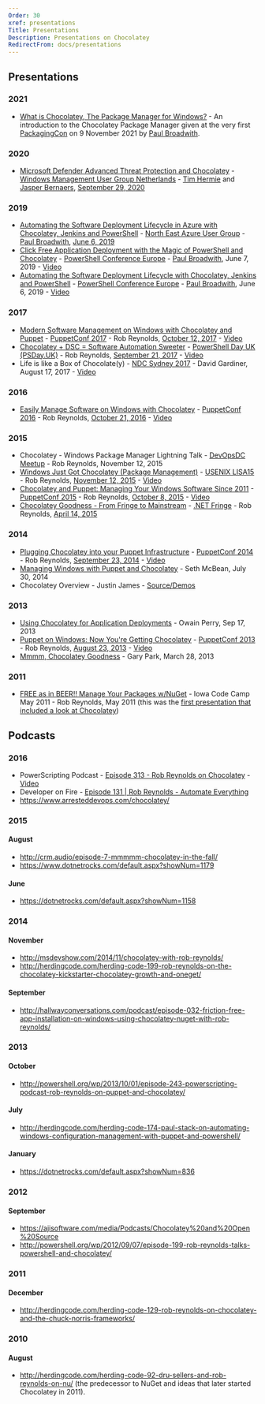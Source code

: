 ```yaml
---
Order: 30
xref: presentations
Title: Presentations
Description: Presentations on Chocolatey
RedirectFrom: docs/presentations
---
```


## Presentations

### 2021

* [What is Chocolatey, The Package Manager for Windows?](https://www.youtube.com/watch?v=knnMgOTVRmU) - An introduction to the Chocolatey Package Manager given at the very first [PackagingCon](https://packaging-con.org) on 9 November 2021 by [Paul Broadwith](https://blog.pauby.com).

### 2020

* [Microsoft Defender Advanced Threat Protection and Chocolatey](https://www.slideshare.net/slideshow/embed_code/key/GghOiJlFmVINOx) - [Windows Management User Group Netherlands](https://www.meetup.com/WMUG_NL/) - [Tim Hermie](https://www.cloud-boy.be) and [Jasper Bernaers](https://jasperbernaers.com/), [September 29, 2020](https://www.meetup.com/WMUG_NL/events/273266512/)

### 2019

* [Automating the Software Deployment Lifecycle in Azure with Chocolatey, Jenkins and PowerShell](https://blog.pauby.com/presentation/20190702-neaug/) - [North East Azure User Group](https://www.meetup.com/North-East-Azure-User-Group/) - [Paul Broadwith](https://pauby.com), [June 6, 2019](https://www.meetup.com/North-East-Azure-User-Group/events/261825832/)
* [Click Free Application Deployment with the Magic of PowerShell and Chocolatey](https://blog.pauby.com/presentation/20190607-psconfeu/) - [PowerShell Conference Europe](https://psconf.eu/2019/) - [Paul Broadwith](https://pauby.com), June 7, 2019 - [Video](https://www.youtube.com/watch?v=HAWRkWMnAus&list=PLfpfxDPYyd6KBiKwl2oopwG8ogAUtQ9nP)
* [Automating the Software Deployment Lifecycle with Chocolatey, Jenkins and PowerShell](https://blog.pauby.com/presentation/20190606-psconfeu/) - [PowerShell Conference Europe](https://psconf.eu/2019/) - [Paul Broadwith](https://pauby.com), June 6, 2019 - [Video](https://www.youtube.com/watch?v=TvWl2VzGo5U&list=PLfpfxDPYyd6KBiKwl2oopwG8ogAUtQ9nP)

### 2017

* [Modern Software Management on Windows with Chocolatey and Puppet](https://www.slideshare.net/ferventcoder/modern-software-management-on-windows-with-chocolatey-and-puppet) - [PuppetConf 2017](https://puppetconf.com) - Rob Reynolds, [October 12, 2017](https://puppetconf17.sched.com/event/B4xQ) - [Video](https://www.youtube.com/watch?v=6gQtcoLaMI0)
* [Chocolatey + DSC = Software Automation Sweeter](https://www.slideshare.net/ferventcoder/chocolatey-dsc-software-automation-sweeter-powershell-day-uk/) - [PowerShell Day UK (PSDay.UK)](https://psday.uk/) - Rob Reynolds, [September 21, 2017](https://psday.uk/#1499890705418-efb95a0a-2abb) - [Video](https://www.youtube.com/watch?v=KZzn_TurdPI)
* Life is like a Box of Chocolate(y) - [NDC Sydney 2017](https://ndcsydney.com/) - David Gardiner, August 17, 2017 - [Video](https://www.youtube.com/watch?v=sq2mqeIG2I4)

### 2016

* [Easily Manage Software on Windows with Chocolatey](http://www.slideshare.net/ferventcoder/easily-manage-software-on-windows-with-chocolatey-puppetconf-2016) - [PuppetConf 2016](https://2016.puppetconf.com/) - Rob Reynolds, [October 21, 2016](http://sched.co/6fk5) - [Video](https://www.youtube.com/watch?v=K5jq35wezHI)

### 2015

* Chocolatey - Windows Package Manager Lightning Talk - [DevOpsDC Meetup](http://www.meetup.com/DevOpsDC/events/226003653/) - Rob Reynolds, November 12, 2015
* [Windows Just Got Chocolatey (Package Management)](http://www.slideshare.net/ferventcoder/windows-just-got-chocolatey-package-management-lisa15) - [USENIX LISA15](https://www.usenix.org/conference/lisa15) - Rob Reynolds, [November 12, 2015](https://www.usenix.org/conference/lisa15/conference-program/presentation/reynolds) - [Video](https://www.usenix.org/conference/lisa15/conference-program/presentation/reynolds)
* [Chocolatey and Puppet: Managing Your Windows Software Since 2011](http://www.slideshare.net/ferventcoder/chocolatey-and-puppet-managing-your-windows-software-since-2011) - [PuppetConf 2015](https://2015.puppetconf.com/) - Rob Reynolds, [October 8, 2015](http://sched.co/3hM1) - [Video](https://www.youtube.com/watch?v=NNM2H4GsWYA)
* [Chocolatey Goodness - From Fringe to Mainstream](http://www.slideshare.net/ferventcoder/chocolatey-goodness-from-fringe-to-mainstream-dotnetfringe) - [.NET Fringe](http://dotnetfringe.org/) - Rob Reynolds, [April 14, 2015](http://lanyrd.com/2015/dotnetfringe/sdkxkq/)

### 2014

* [Plugging Chocolatey into your Puppet Infrastructure](http://www.slideshare.net/ferventcoder/chocolatey-puppet-conf2014) - [PuppetConf 2014](http://2014.puppetconf.com/) - Rob Reynolds, [September 23, 2014](http://sched.co/1kHU71L) - [Video](https://www.youtube.com/watch?v=cZl_wKSciVk)
* [Managing Windows with Puppet and Chocolatey](http://www.slideshare.net/SethMcBean/managing-windows-with-puppet-and-chocolatey) - Seth McBean, July 30, 2014
* Chocolatey Overview - Justin James - [Source/Demos](https://github.com/digitaldrummerj/ChocolateyTalk)

### 2013

* [Using Chocolatey for Application Deployments](http://www.slideshare.net/perryofpeek/using-chocolatey-for-application-deployments) - Owain Perry, Sep 17, 2013
* [Puppet on Windows: Now You're Getting Chocolatey](http://www.slideshare.net/ferventcoder/puppet-on-windows-now-youre-getting-chocolatey-puppetconf2013) - [PuppetConf 2013](http://2013.puppetconf.com) - Rob Reynolds, [August 23, 2013](http://sched.co/11MpBOE) - [Video](https://www.youtube.com/watch?v=Im30wziOrBs)
* [Mmmm, Chocolatey Goodness](http://www.slideshare.net/gep13/mmmm-chocolatey-goodness) - Gary Park, March 28, 2013

### 2011

* [FREE as in BEER!! Manage Your Packages w/NuGet](http://dl.dropbox.com/u/9391884/NuGet.ppsx) - Iowa Code Camp May 2011 - Rob Reynolds, May 2011 (this was the [first presentation that included a look at Chocolatey](http://ferventcoder.com/robz/archive/2011/05/06/iowa-code-camp-presentations.aspx))

## Podcasts

### 2016

* PowerScripting Podcast - [Episode 313 - Rob Reynolds on Chocolatey](https://powershell.org/2016/05/11/episode-313-powerscripting-podcast-rob-reynolds-on-chocolatey/) - [Video](https://www.youtube.com/watch?v=pd5QEkXUeDI)
* Developer on Fire - [Episode 131 | Rob Reynolds - Automate Everything](http://developeronfire.com/episode-131-rob-reynolds-automate-everything)
* https://www.arresteddevops.com/chocolatey/

### 2015

#### August

* http://crm.audio/episode-7-mmmmm-chocolatey-in-the-fall/
* https://www.dotnetrocks.com/default.aspx?showNum=1179

#### June

* https://dotnetrocks.com/default.aspx?showNum=1158

### 2014

#### November

* http://msdevshow.com/2014/11/chocolatey-with-rob-reynolds/
* http://herdingcode.com/herding-code-199-rob-reynolds-on-the-chocolatey-kickstarter-chocolatey-growth-and-oneget/

#### September

* http://hallwayconversations.com/podcast/episode-032-friction-free-app-installation-on-windows-using-chocolatey-nuget-with-rob-reynolds/

### 2013

#### October

* http://powershell.org/wp/2013/10/01/episode-243-powerscripting-podcast-rob-reynolds-on-puppet-and-chocolatey/

#### July

* http://herdingcode.com/herding-code-174-paul-stack-on-automating-windows-configuration-management-with-puppet-and-powershell/

#### January

* https://dotnetrocks.com/default.aspx?showNum=836

### 2012

#### September

* https://ajisoftware.com/media/Podcasts/Chocolatey%20and%20Open%20Source
* http://powershell.org/wp/2012/09/07/episode-199-rob-reynolds-talks-powershell-and-chocolatey/

### 2011

#### December

* http://herdingcode.com/herding-code-129-rob-reynolds-on-chocolatey-and-the-chuck-norris-frameworks/

### 2010

#### August

* http://herdingcode.com/herding-code-92-dru-sellers-and-rob-reynolds-on-nu/ (the predecessor to NuGet and ideas that later started Chocolatey in 2011).
